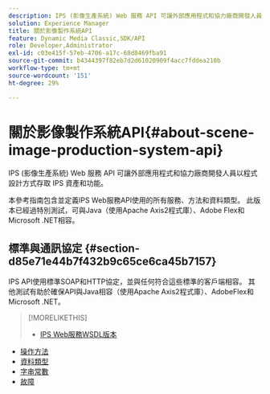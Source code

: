 ```yaml
---
description: IPS (影像生產系統) Web 服務 API 可讓外部應用程式和協力廠商開發人員以程式設計方式存取 IPS 資產和功能。
solution: Experience Manager
title: 關於影像製作系統API
feature: Dynamic Media Classic,SDK/API
role: Developer,Administrator
exl-id: c03e415f-57eb-4706-a17c-68d8469fba91
source-git-commit: b4344397f82eb7d2d61020909f4acc7fddea210b
workflow-type: tm+mt
source-wordcount: '151'
ht-degree: 29%

---
```


# 關於影像製作系統API{#about-scene-image-production-system-api}

IPS (影像生產系統) Web 服務 API 可讓外部應用程式和協力廠商開發人員以程式設計方式存取 IPS 資產和功能。

本參考指南包含並定義IPS Web服務API使用的所有服務、方法和資料類型。 此版本已經過特別測試，可與Java（使用Apache Axis2程式庫）、Adobe Flex和Microsoft .NET相容。

## 標準與通訊協定 {#section-d85e71e44b7f432b9c65ce6ca45b7157}

IPS API使用標準SOAP和HTTP協定，並與任何符合這些標準的客戶端相容。 其他測試有助於確保API與Java相容（使用Apache Axis2程式庫）、AdobeFlex和Microsoft .NET。

>[!MORELIKETHIS]
>
>* [IPS Web服務WSDL版本](c-wsdl-versions.md#concept-aff3e13f3b59486882260b5f2e962226)
* [操作方法](operations/c-operations-intro/c-methods/c-methods.md)
* [資料類型](types/c-data-types/c-data-types.md#concept-dcf2ce73ff334e22bc4c634e3a0a50a6)
* [字串常數](string-constants/c-string-constants/c-string-constants.md)
* [故障](faults/c-faults/c-faults.md#concept-28c5e495f39443ecab05384d8cf8ab6b)

